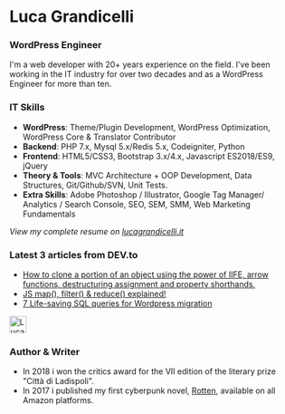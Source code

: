# Luca Grandicelli

### WordPress Engineer

I'm a web developer with 20+ years experience on the field. I've been working in the IT industry for over two decades and as a WordPress Engineer for more than ten.

### IT Skills
*   **WordPress**: Theme/Plugin Development, WordPress Optimization, WordPress Core & Translator Contributor
*   **Backend**: PHP 7.x, Mysql 5.x/Redis 5.x, Codeigniter, Python
*   **Frontend**: HTML5/CSS3, Bootstrap 3.x/4.x, Javascript ES2018/ES9, jQuery
*   **Theory & Tools**: MVC Architecture + OOP Development, Data Structures, Git/Github/SVN, Unit Tests.
*   **Extra Skills**: Adobe Photoshop / Illustrator, Google Tag Manager/ Analytics / Search Console, SEO, SEM, SMM, Web Marketing Fundamentals

*View my complete resume on [lucagrandicelli.it](https://www.lucagrandicelli.it)*

### **Latest 3 articles from DEV.to**

*   [How to clone a portion of an object using the power of IIFE, arrow functions, destructuring assignment and property shorthands.](https://dev.to/lucagrandicelli/how-to-clone-a-portion-of-an-object-using-the-power-of-iife-arrow-functions-destructuring-assignment-and-property-shorthands-379f "How to clone a portion of an object using the power of IIFE, arrow functions, destructuring assignment and property shorthands.")
*   [JS map(), filter() & reduce() explained!](https://dev.to/lucagrandicelli/js-map-filter-reduce-explained-572e "JS map(), filter() & reduce() explained!")
*   [7 Life-saving SQL queries for Wordpress migration](https://dev.to/lucagrandicelli/7-life-saving-sql-queries-for-wordpress-migration-o90 "7 Life-saving SQL queries for Wordpress migration")

<a href="https://dev.to/lucagrandicelli">
  <img src="https://d2fltix0v2e0sb.cloudfront.net/dev-badge.svg" alt="Luca Grandicelli's DEV Profile" height="30" width="30">
</a>

### Author & Writer
* In 2018 i won the critics award for the VII edition of the literary prize "Città di Ladispoli".
* In 2017 i published my first cyberpunk novel, [Rotten](https://www.amazon.it/dp/B01MRAMS7J/ref=cm_sw_r_cp_ep_dp_QSINBb262M7ZA "Rotten"), available on all Amazon platforms.
